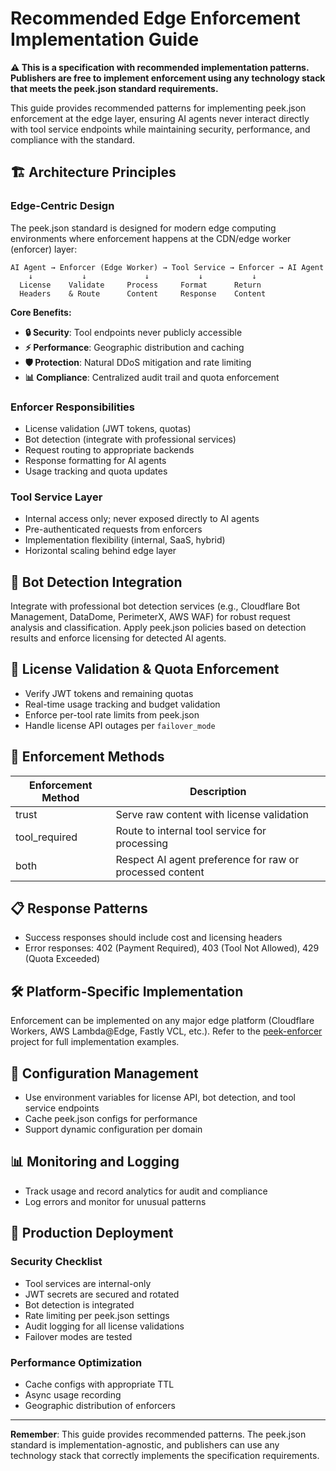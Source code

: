﻿# Recommended Edge Enforcement Implementation Guide

**⚠️ This is a specification with recommended implementation patterns. Publishers are free to
implement enforcement using any technology stack that meets the peek.json standard requirements.**

This guide provides recommended patterns for implementing peek.json enforcement at the edge layer,
ensuring AI agents never interact directly with tool service endpoints while maintaining security,
performance, and compliance with the standard.

## 🏗️ Architecture Principles

### Edge-Centric Design

The peek.json standard is designed for modern edge computing environments where enforcement happens
at the CDN/edge worker (enforcer) layer:

```
AI Agent → Enforcer (Edge Worker) → Tool Service → Enforcer → AI Agent
    ↓           ↓             ↓           ↓           ↓
  License    Validate     Process     Format      Return
  Headers    & Route      Content     Response    Content
```

**Core Benefits:**

- **🔒 Security**: Tool endpoints never publicly accessible
- **⚡ Performance**: Geographic distribution and caching
- **🛡️ Protection**: Natural DDoS mitigation and rate limiting
- **📊 Compliance**: Centralized audit trail and quota enforcement

### Enforcer Responsibilities

- License validation (JWT tokens, quotas)
- Bot detection (integrate with professional services)
- Request routing to appropriate backends
- Response formatting for AI agents
- Usage tracking and quota updates

### Tool Service Layer

- Internal access only; never exposed directly to AI agents
- Pre-authenticated requests from enforcers
- Implementation flexibility (internal, SaaS, hybrid)
- Horizontal scaling behind edge layer

## 🤖 Bot Detection Integration

Integrate with professional bot detection services (e.g., Cloudflare Bot Management, DataDome,
PerimeterX, AWS WAF) for robust request analysis and classification. Apply peek.json policies based
on detection results and enforce licensing for detected AI agents.

## 🔐 License Validation & Quota Enforcement

- Verify JWT tokens and remaining quotas
- Real-time usage tracking and budget validation
- Enforce per-tool rate limits from peek.json
- Handle license API outages per `failover_mode`

## 🔄 Enforcement Methods

| Enforcement Method | Description                                              |
| ------------------ | -------------------------------------------------------- |
| trust              | Serve raw content with license validation                |
| tool_required      | Route to internal tool service for processing            |
| both               | Respect AI agent preference for raw or processed content |

## 📋 Response Patterns

- Success responses should include cost and licensing headers
- Error responses: 402 (Payment Required), 403 (Tool Not Allowed), 429 (Quota Exceeded)

## 🛠️ Platform-Specific Implementation

Enforcement can be implemented on any major edge platform (Cloudflare Workers, AWS Lambda@Edge,
Fastly VCL, etc.). Refer to the [peek-enforcer](https://github.com/PeekThenPay/peek-enforcer)
project for full implementation examples.

## 🔧 Configuration Management

- Use environment variables for license API, bot detection, and tool service endpoints
- Cache peek.json configs for performance
- Support dynamic configuration per domain

## 📊 Monitoring and Logging

- Track usage and record analytics for audit and compliance
- Log errors and monitor for unusual patterns

## 🚀 Production Deployment

### Security Checklist

- Tool services are internal-only
- JWT secrets are secured and rotated
- Bot detection is integrated
- Rate limiting per peek.json settings
- Audit logging for all license validations
- Failover modes are tested

### Performance Optimization

- Cache configs with appropriate TTL
- Async usage recording
- Geographic distribution of enforcers

---

**Remember**: This guide provides recommended patterns. The peek.json standard is
implementation-agnostic, and publishers can use any technology stack that correctly implements the
specification requirements.
